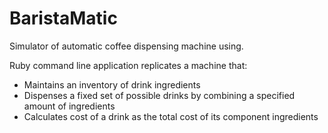 # BaristaMatic
Simulator of automatic coffee dispensing machine using.

Ruby command line application replicates a machine that: 
- Maintains an inventory of drink ingredients
- Dispenses a fixed set of possible drinks by combining a specified amount of ingredients  
- Calculates cost of a drink as the total cost of its component ingredients

